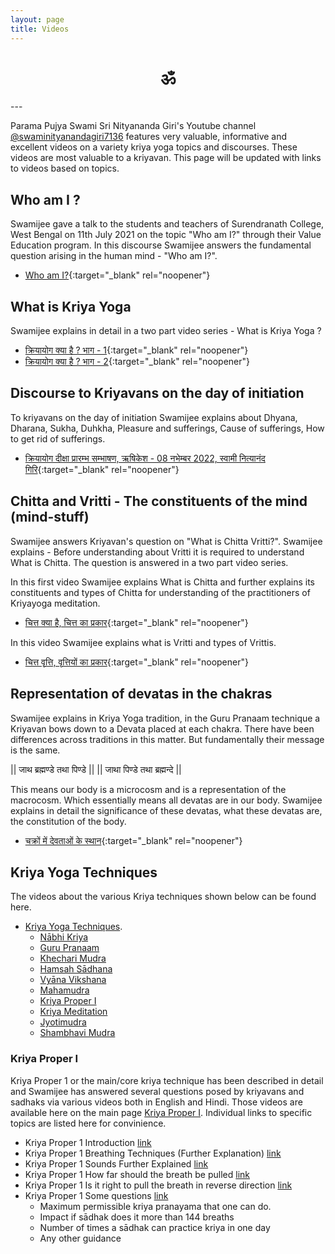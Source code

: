 ```yaml
---
layout: page
title: Videos
---
```


<center><h1>ॐ </h1></center>
---

Parama Pujya Swami Sri Nityananda Giri's Youtube channel [@swaminityanandagiri7136](https://www.youtube.com/@swaminityanandagiri7136) features very valuable, informative and excellent videos on a variety kriya yoga topics and discourses. These videos are most valuable to a kriyavan. This page will be updated with links to videos based on topics.

## Who am I ?

Swamijee gave a talk to the students and teachers of Surendranath College, West Bengal on 11th July 2021 on the topic "Who am I?" through their Value Education program. In this discourse Swamijee answers the fundamental question arising in the human mind - "Who am I?". 

* [Who am I?](https://www.youtube.com/watch?v=_TsgJKBT3No){:target="_blank" rel="noopener"}

## What is Kriya Yoga

Swamijee explains in detail in a two part video series - What is Kriya Yoga ?

* [क्रियायोग क्या है ? भाग - 1](https://www.youtube.com/watch?v=H4s4RVYZvEE){:target="_blank" rel="noopener"}
* [क्रियायोग क्या है ? भाग - 2](https://www.youtube.com/watch?v=x3g9NaKdu_8){:target="_blank" rel="noopener"}

## Discourse to Kriyavans on the day of initiation

To kriyavans on the day of initiation Swamijee explains about Dhyana, Dharana, Sukha, Duhkha, Pleasure and sufferings, Cause of sufferings, How to get rid of sufferings.

* [क्रियायोग दीक्षा प्रारम्भ सम्भाषण, ऋषिकेश - 08 नभेम्बर 2022, स्वामी नित्यानंद गिरि](https://www.youtube.com/watch?v=nqi0sZVx8Gk){:target="_blank" rel="noopener"}

## Chitta and Vritti - The constituents of the mind (mind-stuff)

Swamijee answers Kriyavan's question on "What is Chitta Vritti?". Swamijee explains - Before understanding about Vritti it is required to understand What is Chitta. The question is answered in a two part video series.

In this first video Swamijee explains What is Chitta and further explains its constituents and types of Chitta for understanding of the practitioners of Kriyayoga meditation.

* [चित्त क्या है, चित्त का प्रकार](https://www.youtube.com/watch?v=nGoUf8y9U8Y){:target="_blank" rel="noopener"}

In this video Swamijee explains what is Vritti and types of Vrittis.

* [चित्त वृत्ति, वृत्तियों का प्रकार](https://www.youtube.com/watch?v=8QZ4VLWEggY){:target="_blank" rel="noopener"}

## Representation of devatas in the chakras

Swamijee explains in Kriya Yoga tradition, in the Guru Pranaam technique a Kriyavan bows down to a Devata placed at each chakra. There have been differences across traditions in this matter. But fundamentally their message is the same.

|| जाथ ब्रह्मण्डे तथा पिण्डे ||
|| जाथा पिण्डे तथा ब्रह्मन्दे ||

This means our body is a microcosm and is a representation of the macrocosm. Which essentially means all devatas are in our body. Swamijee explains in detail the significance of these devatas, what these devatas are, the constitution of the body.

* [चक्रों में देवताओं के स्थान](https://www.youtube.com/watch?v=Vf78ehAMWQY){:target="_blank" rel="noopener"}


## Kriya Yoga Techniques

The videos about the various Kriya techniques shown below can be found here.

* [Kriya Yoga Techniques](../videos-kriya-yoga/). 
  * [Nābhi Kriya](videos-kriya-yoga/#nābhi-kriya)
  * [Guru Pranaam](/videos-kriya-yoga/#guru-pranaam)
  * [Khechari Mudra](/videos-kriya-yoga/#khechari-mudra)
  * [Hamsah Sādhana](/videos-kriya-yoga/#hamsah-sādhana)
  * [Vyāna Vikshana](/videos-kriya-yoga/#vyāna-vikshana)
  * [Mahamudra](/videos-kriya-yoga/#mahamudra)
  * [Kriya Proper I](/videos-kriya-yoga/#kriya-proper-i)
  * [Kriya Meditation](/videos-kriya-yoga/#kriya-1-meditation)
  * [Jyotimudra](/videos-kriya-yoga/#jyotimudra)
  * [Shambhavi Mudra](/videos-kriya-yoga/#shambhavi-mudra)

### Kriya Proper I

Kriya Proper 1 or the main/core kriya technique has been described in detail and Swamijee has answered several questions posed by kriyavans and sadhaks via various videos both in English and Hindi. Those videos are available here on the main page [Kriya Proper I](/videos-kriya-proper-1/). Individual links to specific topics are listed here for convinience.

* Kriya Proper 1 Introduction [link](/videos-kriya-proper-1/#kriya-proper-1---introduction)
* Kriya Proper 1 Breathing Techniques (Further Explanation) [link](/videos-kriya-proper-1/#kriya-proper-1-further-explained)
* Kriya Proper 1 Sounds Further Explained [link](/videos-kriya-proper-1/#kriya-proper-1-sounds-further-explained)
* Kriya Proper 1 How far should the breath be pulled [link](/videos-kriya-proper-1/#kriya-proper-1-how-far-should-the-breath-be-pulled)
* Kriya Proper 1 Is it right to pull the breath in reverse direction [link](/videos-kriya-proper-1/#kriya-proper-1-is-it-right-to-pull-the-breath-in-reverse-direction)
* Kriya Proper 1 Some questions [link](/videos-kriya-proper-1/#kriya-proper-1-some-questions)
  * Maximum permissible kriya pranayama that one can do.
  * Impact if sādhak does it more than 144 breaths
  * Number of times a sādhak can practice kriya in one day
  * Any other guidance
